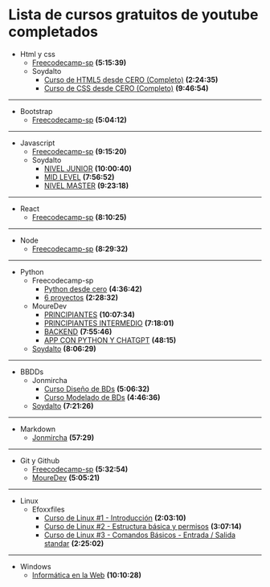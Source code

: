 # Lista de cursos gratuitos de youtube completados

- Html y css
  - [Freecodecamp-sp](https://www.youtube.com/watch?v=XqFR2lqBYPs&t=8291s)
    **(5:15:39)**
  - Soydalto
    - [Curso de HTML5 desde CERO (Completo)](https://www.youtube.com/watch?v=kN1XP-Bef7w&list=PLE8uP447fYpiWxfqCnoHZx03zCsUAzDUW)
      **(2:24:35)**
    - [Curso de CSS desde CERO (Completo)](https://www.youtube.com/watch?v=OWKXEJN67FE&list=PLE8uP447fYpiWxfqCnoHZx03zCsUAzDUW&index=3)
      **(9:46:54)**

---

- Bootstrap
  - [Freecodecamp-sp](https://www.youtube.com/watch?v=QCw0L6FupQ0)
    **(5:04:12)**

---

- Javascript
  - [Freecodecamp-sp](https://www.youtube.com/watch?v=ivdTnPl1ND0)
    **(9:15:20)**
  - Soydalto
    - [NIVEL JUNIOR](https://www.youtube.com/watch?v=z95mZVUcJ-E&list=PLE8uP447fYpiBqMVF1hdWl9uFeVEeXRTm)
      **(10:00:40)**
    - [MID LEVEL](https://www.youtube.com/watch?v=xOinGb2MZSk&list=PLE8uP447fYpiBqMVF1hdWl9uFeVEeXRTm&index=2)
      **(7:56:52)**
    - [NIVEL MASTER](https://www.youtube.com/watch?v=EbMi1Qj4rVE&list=PLE8uP447fYpiBqMVF1hdWl9uFeVEeXRTm&index=3)
      **(9:23:18)**

---

- React
  - [Freecodecamp-sp](https://www.youtube.com/watch?v=6Jfk8ic3KVk&t=16136s)
    **(8:10:25)**

---

- Node
  - [Freecodecamp-sp](https://www.youtube.com/watch?v=1hpc70_OoAg)
    **(8:29:32)**

---

- Python
  - Freecodecamp-sp
    - [Python desde cero](https://www.youtube.com/watch?v=DLikpfc64cA)
      **(4:36:42)**
    - [6 proyectos](https://www.youtube.com/watch?v=tWnyBD2src0)
      **(2:28:32)**
  - MoureDev
    - [PRINCIPIANTES](https://www.youtube.com/watch?v=Kp4Mvapo5kc&list=PLNdFk2_brsRdgQXLIlKBXQDeRf3qvXVU_&index=1)
      **(10:07:34)**
    - [PRINCIPIANTES INTERMEDIO](https://www.youtube.com/watch?v=TbcEqkabAWU&list=PLNdFk2_brsRdgQXLIlKBXQDeRf3qvXVU_&index=2)
      **(7:18:01)**
    - [BACKEND](https://www.youtube.com/watch?v=_y9qQZXE24A&list=PLNdFk2_brsRdgQXLIlKBXQDeRf3qvXVU_&index=3)
      **(7:55:46)**
    - [APP CON PYTHON Y CHATGPT](https://www.youtube.com/watch?v=b8COygWdvmw&list=PLNdFk2_brsRdgQXLIlKBXQDeRf3qvXVU_&index=4)
      **(48:15)**
  - [Soydalto](https://www.youtube.com/watch?v=nKPbfIU442g)
    **(8:06:29)**

---

- BBDDs
  - Jonmircha
    - [Curso Diseño de BDs](https://www.youtube.com/watch?v=HXE169-n5pM)
      **(5:06:32)**
    - [Curso Modelado de BDs](https://www.youtube.com/watch?v=aFgHVE_Y_YU&t=2s)
      **(4:46:36)**
  - [Soydalto](https://www.youtube.com/watch?v=DFg1V-rO6Pg&t=5230s)
    **(7:21:26)**

---

- Markdown
  - [Jonmircha](https://www.youtube.com/watch?v=FlsoBiteuPM)
    **(57:29)**

---

- Git y Github
  - [Freecodecamp-sp](https://www.youtube.com/watch?v=mBYSUUnMt9M)
    **(5:32:54)**
  - [MoureDev](https://www.youtube.com/watch?v=3GymExBkKjE)
    **(5:05:21)**

---

- Linux
  - Efoxxfiles
    - [Curso de Linux #1 - Introducción](https://www.youtube.com/watch?v=x-EAz5ji0cc&list=PL_E2EXhZMivs3jIJQzrfNxZ5krHO0RV-S)
      **(2:03:10)**
    - [Curso de Linux #2 - Estructura básica y permisos](https://www.youtube.com/watch?v=ntJ8poxXOco&list=PL_E2EXhZMivs3jIJQzrfNxZ5krHO0RV-S&index=2)
      **(3:07:14)**
    - [Curso de Linux #3 - Comandos Básicos - Entrada / Salida standar](https://www.youtube.com/watch?v=TlBH4vgETHw&list=PL_E2EXhZMivs3jIJQzrfNxZ5krHO0RV-S&index=3)
      **(2:25:02)**

---

- Windows
  - [Informática en la Web](https://www.youtube.com/watch?v=dyud7aCLUcs&t=14416s)
    **(10:10:28)**
